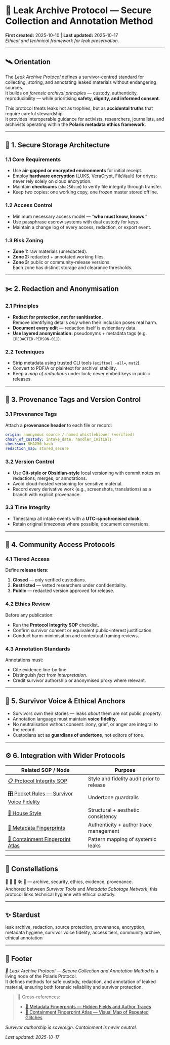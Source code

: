 # 🌂 Leak Archive Protocol — Secure Collection and Annotation Method  
**First created:** 2025-10-10 | **Last updated:** 2025-10-17  
*Ethical and technical framework for leak preservation.*

---

## 🛰️ Orientation  
The *Leak Archive Protocol* defines a survivor-centred standard for collecting, storing, and annotating leaked materials without endangering sources.  
It builds on *forensic archival principles* — custody, authenticity, reproducibility — while prioritising **safety, dignity, and informed consent**.  

This protocol treats leaks not as trophies, but as **accidental truths** that require careful stewardship.  
It provides interoperable guidance for activists, researchers, journalists, and archivists operating within the **Polaris metadata ethics framework**.

---

## 🧱 1. Secure Storage Architecture  

### 1.1 Core Requirements  
- Use **air-gapped or encrypted environments** for initial receipt.  
- Employ **hardware encryption** (LUKS, VeraCrypt, FileVault) for drives; never rely solely on cloud encryption.  
- Maintain **checksums** (`sha256sum`) to verify file integrity through transfer.  
- Keep *two* copies: one working copy, one frozen master stored offline.  

### 1.2 Access Control  
- Minimum necessary access model — “**who must know, knows**.”  
- Use passphrase escrow systems with dual custody for keys.  
- Maintain a change log of every access, redaction, or export event.  

### 1.3 Risk Zoning  
- **Zone 1:** raw materials (unredacted).  
- **Zone 2:** redacted + annotated working files.  
- **Zone 3:** public or community-release versions.  
Each zone has distinct storage and clearance thresholds.

---

## ✂️ 2. Redaction and Anonymisation  

### 2.1 Principles  
- **Redact for protection, not for sanitisation.**  
  Remove identifying details *only* when their inclusion poses real harm.  
- **Document every edit** — redaction itself is evidentiary data.  
- **Use layered anonymisation:** pseudonyms + metadata tags (e.g. `[REDACTED-PERSON-01]`).  

### 2.2 Techniques  
- Strip metadata using trusted CLI tools (`exiftool -all=`, `mat2`).  
- Convert to PDF/A or plaintext for archival stability.  
- Keep a *map of redactions* under lock; never embed keys in public releases.  

---

## 🔖 3. Provenance Tags and Version Control  

### 3.1 Provenance Tags  
Attach a **provenance header** to each file or record:  
```yaml
origin: anonymous source / named whistleblower (verified)
chain_of_custody: intake_date, handler_initials
checksum: SHA256-hash
redaction_map: stored_secure
```

### 3.2 Version Control  
- Use **Git-style or Obsidian-style** local versioning with commit notes on redactions, merges, or annotations.  
- Avoid cloud-hosted versioning for sensitive material.  
- Record every derivative work (e.g., screenshots, translations) as a branch with explicit provenance.

### 3.3 Time Integrity  
- Timestamp all intake events with a **UTC-synchronised clock**.  
- Retain original timezones where possible; document conversions.

---

## 🤝 4. Community Access Protocols  

### 4.1 Tiered Access  
Define **release tiers**:  
1. **Closed** — only verified custodians.  
2. **Restricted** — vetted researchers under confidentiality.  
3. **Public** — redacted version approved for release.  

### 4.2 Ethics Review  
Before any publication:  
- Run the **Protocol Integrity SOP** checklist.  
- Confirm survivor consent or equivalent public-interest justification.  
- Conduct harm-minimisation and contextual framing reviews.

### 4.3 Annotation Standards  
Annotations must:  
- Cite evidence line-by-line.  
- Distinguish *fact* from *interpretation*.  
- Credit survivor authorship or anonymised proxy where relevant.

---

## 🧠 5. Survivor Voice & Ethical Anchors  

- Survivors own their stories — leaks *about* them are not public property.  
- Annotation language must maintain **voice fidelity**.  
- No neutralisation without consent: irony, grief, or anger are integral to the record.  
- Custodians act as **guardians of undertone**, not editors of tone.  

---

## ⚙️ 6. Integration with Wider Protocols  

| Related SOP / Node | Purpose |
|---------------------|----------|
| [📋 Protocol Integrity SOP](../🏮_Admin_Kit/protocol_integrity_sop.md) | Style and fidelity audit prior to release |
| [🎛️ Pocket Rules — Survivor Voice Fidelity](../🏮_Admin_Kit/🎛️_pocket_rules_survivor_voice_fidelity.md) | Undertone guardrails |
| [🔮 House Style](../🏮_Admin_Kit/🔮_house_style.md) | Structural + aesthetic consistency |
| [🧾 Metadata Fingerprints](./🧩_metadata_fingerprints_hidden_fields_and_author_traces.md) | Authenticity + author trace management |
| [🧱 Containment Fingerprint Atlas](./🧱_containment_fingerprint_atlas_visual_map_of_repeated_glitches.md) | Pattern mapping of systemic leaks |

---

## 🌌 Constellations  
🧾 🧼 🧿 🛠️ 🌂 — archive, security, ethics, evidence, provenance.  
Anchored between *Survivor Tools* and *Metadata Sabotage Network*, this protocol links technical hygiene with ethical custody.

---

## ✨ Stardust  
leak archive, redaction, source protection, provenance, encryption, metadata hygiene, survivor voice fidelity, access tiers, community archive, ethical annotation  

---

## 🏮 Footer  
*🌂 Leak Archive Protocol — Secure Collection and Annotation Method* is a living node of the Polaris Protocol.  
It defines methods for safe custody, redaction, and annotation of leaked material, ensuring both forensic reliability and survivor protection.  

> 📡 Cross-references:  
> - [🧩 Metadata Fingerprints — Hidden Fields and Author Traces](./🧩_metadata_fingerprints_hidden_fields_and_author_traces.md)  
> - [🧱 Containment Fingerprint Atlas — Visual Map of Repeated Glitches](./🧱_containment_fingerprint_atlas_visual_map_of_repeated_glitches.md)  

*Survivor authorship is sovereign. Containment is never neutral.*  

_Last updated: 2025-10-17_
